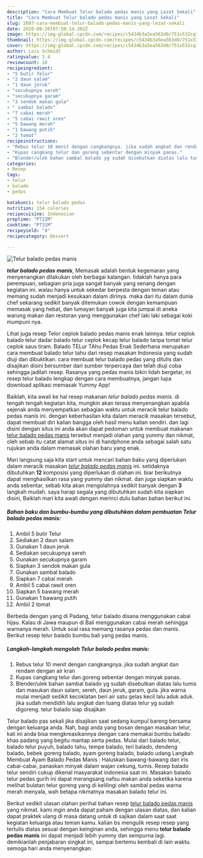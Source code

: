 ```yaml
---
description: "Cara Membuat Telur balado pedas manis yang Lezat Sekali"
title: "Cara Membuat Telur balado pedas manis yang Lezat Sekali"
slug: 2697-cara-membuat-telur-balado-pedas-manis-yang-lezat-sekali
date: 2020-08-26T07:50:14.202Z
image: https://img-global.cpcdn.com/recipes/c5434b3a5ea563d0/751x532cq70/telur-balado-pedas-manis-foto-resep-utama.jpg
thumbnail: https://img-global.cpcdn.com/recipes/c5434b3a5ea563d0/751x532cq70/telur-balado-pedas-manis-foto-resep-utama.jpg
cover: https://img-global.cpcdn.com/recipes/c5434b3a5ea563d0/751x532cq70/telur-balado-pedas-manis-foto-resep-utama.jpg
author: Lois Schmidt
ratingvalue: 3.4
reviewcount: 10
recipeingredient:
- "5 butir Telur"
- "2 daun salam"
- "1 daun jeruk"
- "secukupnya sereh"
- "secukupnya garam"
- "3 sendok makan gula"
- " sambal balado"
- "7 cabai merah"
- "5 cabai rawit oren"
- "5 bawang merah"
- "1 bawang putih"
- "2 tomat"
recipeinstructions:
- "Rebus telur 10 menit dengan cangkangnya. jika sudah angkat dan rendam dengan air kran"
- "Kupas cangkang telur dan goreng sebentar dengan minyak panas."
- "Blender/ulek bahan sambal balado yg sudah disebutkan diatas lalu tumis dan masukan daun salam, sereh, daun jeruk, garam, gula. jika warna mulai menjadi sedikit kecoklatan beri air satu gelas kecil lalu aduk aduk. jika sudah mendidih lalu angkat dan tuang diatas telur yg sudah digoreng. telur balado siap disajikan"
categories:
- Resep
tags:
- telur
- balado
- pedas

katakunci: telur balado pedas 
nutrition: 154 calories
recipecuisine: Indonesian
preptime: "PT22M"
cooktime: "PT31M"
recipeyield: "4"
recipecategory: Dessert

---
```



![Telur balado pedas manis](https://img-global.cpcdn.com/recipes/c5434b3a5ea563d0/751x532cq70/telur-balado-pedas-manis-foto-resep-utama.jpg)

<b><i>telur balado pedas manis</i></b>, Memasak adalah bentuk kegemaran yang menyenangkan dilakukan oleh berbagai kalangan. tidaklah hanya para perempuan, sebagian pria juga sangat banyak yang senang dengan kegiatan ini. walau hanya untuk sekedar berpesta dengan teman atau memang sudah menjadi kesukaan dalam dirinya. maka dari itu dalam dunia chef sekarang sedikit banyak ditemukan cowok dengan kemampuan memasak yang hebat, dan lumayan banyak juga kita jumpai di aneka warung makan dan restoran yang menggunakan chef laki laki sebagai koki mumpuni nya.

Lihat juga resep Telor ceplok balado pedas manis enak lainnya. telur ceplok balado telur dadar balado telur ceplok kecap telur balado tanpa tomat telur ceplok saus tiram. Balado TELur TAhu Pedas Enak Sederhana merupakan cara membuat balado telur tahu dari resep masakan Indonesia yang sudah diuji dan dibuktikan. cara membuat telur balado pedas yang ditulis dan disajikan disini bersumber dari sumber terpercaya dan telah diuji coba sehingga jadilah resep. Rasanya yang pedas manis bikin lidah bergetar, ini resep telur balado lengkap dengan cara membuatnya, jangan lupa download aplikasi memasak Yummy App!

Baiklah, kita awali ke hal resep makanan <i>telur balado pedas manis</i>. di tengah tengah kegiatan kita, mungkin akan terasa menyenangkan apabila sejenak anda menyempatkan sebagian waktu untuk meracik telur balado pedas manis ini. dengan keberhasilan kita dalam meracik masakan tersebut, dapat membuat diri kalian bangga oleh hasil menu kalian sendiri. dan lagi disini dengan situs ini anda akan dapat pedoman untuk membuat makanan <u>telur balado pedas manis</u> tersebut menjadi olahan yang yummy dan nikmat, oleh sebab itu catat alamat situs ini di handphone anda sebagai salah satu rujukan anda dalam memasak olahan baru yang enak.


Mari langsung saja kita start untuk mencari bahan baku yang diperlukan dalam meracik masakan <u><i>telur balado pedas manis</i></u> ini. setidaknya dibutuhkan <b>12</b> komposisi yang diperlukan di olahan ini. biar berikutnya dapat menghasilkan rasa yang yummy dan nikmat. dan juga siapkan waktu anda sebentar, sebab kita akan mengolahnya sedikit banyak dengan <b>3</b> langkah mudah. saya harap segala yang dibutuhkan sudah kita siapkan disini, Baiklah mari kita awali dengan merinci dulu bahan bahan berikut ini.

<!--inarticleads1-->

##### Bahan baku dan bumbu-bumbu yang dibutuhkan dalam pembuatan Telur balado pedas manis:

1. Ambil 5 butir Telur
1. Sediakan 2 daun salam
1. Gunakan 1 daun jeruk
1. Sediakan secukupnya sereh
1. Gunakan secukupnya garam
1. Siapkan 3 sendok makan gula
1. Gunakan  sambal balado
1. Siapkan 7 cabai merah
1. Ambil 5 cabai rawit oren
1. Siapkan 5 bawang merah
1. Gunakan 1 bawang putih
1. Ambil 2 tomat


Berbeda dengan yang di Padang, telur balado disana menggunakan cabai hijau. Kalau di Jawa maupun di Bali menggunakan cabai merah sehingga warnanya merah. Untuk soal rasa memang rasanya pedas dan manis. Berikut resep telur balado bumbu bali yang pedas manis. 

<!--inarticleads2-->

##### Langkah-langkah mengolah Telur balado pedas manis:

1. Rebus telur 10 menit dengan cangkangnya. jika sudah angkat dan rendam dengan air kran
1. Kupas cangkang telur dan goreng sebentar dengan minyak panas.
1. Blender/ulek bahan sambal balado yg sudah disebutkan diatas lalu tumis dan masukan daun salam, sereh, daun jeruk, garam, gula. jika warna mulai menjadi sedikit kecoklatan beri air satu gelas kecil lalu aduk aduk. jika sudah mendidih lalu angkat dan tuang diatas telur yg sudah digoreng. telur balado siap disajikan


Telur balado pas sekali jika disajikan saat sedang kumpul bareng bersama dengan keluarga anda. Nah, bagi anda yang bosan dengan masakan telur, kali ini anda bisa mengkreasikannya dengan cara memakai bumbu balado khas padang yang begitu mantap serta pedas. Mulai dari balado telur, balado telur puyuh, balado tahu, tempe balado, teri balado, dendeng balado, bebek goreng balado, ayam goreng balado, balado udang Langkah Membuat Ayam Balado Pedas Manis : Haluskan bawang-bawang dan iris cabai-cabai, panaskan minyak dalam wajan cekung, tumis. Resep balado telur sendiri cukup dikenal masyarakat indonesia saat ini. Masakan balado telur pedas gurih ini dapat merangsang nafsu makan anda seketika karena melihat bulatan telur goreng yang di kelilingi oleh sambal pedas warna merah menyala, wah betapa nikmatnya masakan balado telur ini. 

Berikut sedikit ulasan olahan perihal bahan resep <u>telur balado pedas manis</u> yang nikmat. kami ingin anda dapat paham dengan ulasan diatas, dan kalian dapat praktek ulang di masa datang untuk di sajikan dalam saat saat kegiatan keluarga atau teman kamu. kalian bs mengulik resep resep yang tertulis diatas sesuai dengan keinginan anda, sehingga menu <b>telur balado pedas manis</b> ini dapat menjadi lebih yummy dan sempurna lagi. demikianlah penjabaran singkat ini, sampai bertemu kembali di lain waktu. semoga hari anda menyenangkan.

